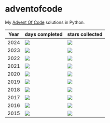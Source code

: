 # adventofcode
My [Advent Of Code](https://adventofcode.com/) solutions in Python.

| Year | days completed | stars collected   |
|---|---|---|
| 2024 | ![](https://img.shields.io/badge/days%20completed-1-red&year=2024) | ![](https://img.shields.io/badge/stars%20⭐-3-yellow&year=2024) |
| 2023 | ![](https://img.shields.io/badge/days%20completed-2-red&year=2023) | ![](https://img.shields.io/badge/stars%20⭐-5-yellow&year=2023) |
| 2022 | ![](https://img.shields.io/badge/days%20completed-6-red&year=2022) | ![](https://img.shields.io/badge/stars%20⭐-12-yellow&year=2022) |
| 2021 | ![](https://img.shields.io/badge/days%20completed-8-red&year=2021) | ![](https://img.shields.io/badge/stars%20⭐-17-yellow&year=2021) |
| 2020 | ![](https://img.shields.io/badge/days%20completed-8-red&year=2020) | ![](https://img.shields.io/badge/stars%20⭐-18-yellow&year=2020) |
| 2019 | ![](https://img.shields.io/badge/days%20completed-6-red&year=2019) | ![](https://img.shields.io/badge/stars%20⭐-14-yellow&year=2019) |
| 2018 | ![](https://img.shields.io/badge/days%20completed-5-red&year=2018) | ![](https://img.shields.io/badge/stars%20⭐-10-yellow&year=2018) |
| 2017 | ![](https://img.shields.io/badge/days%20completed-6-red&year=2017) | ![](https://img.shields.io/badge/stars%20⭐-13-yellow&year=2017) |
| 2016 | ![](https://img.shields.io/badge/days%20completed-15-red&year=2016) | ![](https://img.shields.io/badge/stars%20⭐-30-yellow&year=2016) |
| 2015 | ![](https://img.shields.io/badge/days%20completed-12-red&year=2015) | ![](https://img.shields.io/badge/stars%20⭐-27-yellow&year=2015) |
